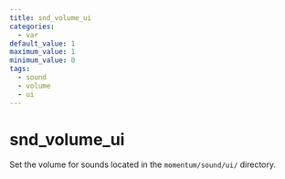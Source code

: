 ```yaml
---
title: snd_volume_ui
categories:
  - var
default_value: 1
maximum_value: 1
minimum_value: 0
tags:
  - sound
  - volume
  - ui
---
```


# snd_volume_ui

Set the volume for sounds located in the `momentum/sound/ui/` directory.

